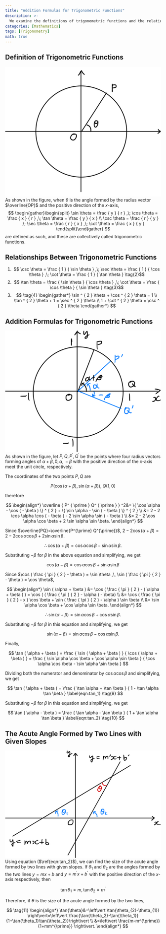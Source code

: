 ```yaml
---
title: "Addition Formulas for Trigonometric Functions"
description: >-
  We examine the definitions of trigonometric functions and the relationships between them, and from these, we derive the addition formulas for trigonometric functions and their related formulas.
categories: [Mathematics]
tags: [Trigonometry]
math: true
---
```


## Definition of Trigonometric Functions
![Unit Circle and Radius Vector](/assets/img/trigonometry/definition.png)
As shown in the figure, when $\theta$ is the angle formed by the radius vector $\overline{OP}$ and the positive direction of the $x$-axis,
$$
\begin{gather}\begin{split}
\sin \theta = \frac { y } { r } ,\; \cos \theta = \frac { x } { r } ,\; \tan \theta = \frac { y } { x } \\ \csc \theta = \frac { r } { y } ,\; \sec \theta = \frac { r } { x } ,\; \cot \theta = \frac { x } { y } \end{split}\end{gather}
$$
are defined as such, and these are collectively called trigonometric functions.

## Relationships Between Trigonometric Functions
1. $$ \csc \theta = \frac { 1 } { \sin \theta } ,\; \sec \theta = \frac { 1 } { \cos \theta } ,\; \cot \theta = \frac { 1 } { \tan \theta } \tag{2}$$
2. $$ \tan \theta = \frac { \sin \theta } { \cos \theta } ,\; \cot \theta = \frac { \cos \theta } { \sin \theta } \tag{3}$$
3. $$ \tag{4} \begin{gather*}
\sin ^ { 2 } \theta + \cos ^ { 2 } \theta = 1 \\
\tan ^ { 2 } \theta + 1 = \sec ^ { 2 } \theta \\
1 + \cot ^ { 2 } \theta = \csc ^ { 2 } \theta 
\end{gather*} 
$$

## Addition Formulas for Trigonometric Functions
![Deriving the Trigonometric Addition Formulas](/assets/img/trigonometry/trigonometric-addition-formulas.png)
As shown in the figure, let $P, Q, P^{\prime}, Q^{\prime}$ be the points where four radius vectors forming angles of $\alpha+\beta,\, 0,\, \alpha,\, -\beta$ with the positive direction of the $x$-axis meet the unit circle, respectively.

The coordinates of the two points $P, Q$ are

$$
P(\cos(\alpha+\beta), \sin(\alpha+\beta)),\; Q(1,0)
$$

therefore

$$
\begin{align*} \overline { P^ { \prime } Q^ { \prime } } ^2&= \{ \cos \alpha - \cos ( - \beta ) \} ^ { 2 } + \{ \sin \alpha - \sin ( - \beta ) \} ^ { 2 } \\
&= 2 - 2 \cos \alpha \cos ( - \beta ) - 2 \sin \alpha \sin ( - \beta ) \\
&= 2 - 2 \cos \alpha \cos \beta + 2 \sin \alpha \sin \beta. \end{align*}
$$

Since $\overline{PQ}=\overline{P^{\prime} Q^{\prime}}$, $2 - 2 \cos ( \alpha + \beta ) = 2 - 2 \cos \alpha \cos \beta + 2 \sin \alpha \sin \beta.$

$$
 \therefore \cos ( \alpha + \beta ) = \cos \alpha \cos \beta - \sin \alpha \sin \beta. \label{eqn:cos_1} \tag{5}
$$

Substituting $-\beta$ for $\beta$ in the above equation and simplifying, we get

$$
\cos ( \alpha - \beta ) = \cos \alpha \cos \beta + \sin \alpha \sin \beta \label{eqn:cos_2} \tag{6}
$$

Since $\cos ( \frac { \pi } { 2 } - \theta ) = \sin \theta ,\, \sin ( \frac { \pi } { 2 } - \theta ) = \cos \theta$,

$$
\begin{align*} \sin ( \alpha + \beta ) &= \cos ( \frac { \pi } { 2 } - ( \alpha + \beta ) ) = \cos ( ( \frac { \pi } { 2 } - \alpha ) - \beta) \\ &= \cos ( \frac { \pi } { 2 } - x ) \cos \beta + \sin ( \frac { \pi } { 2 } - \alpha ) \sin \beta \\ &= \sin \alpha \cos \beta + \cos \alpha \sin \beta. \end{align*}
$$

$$
\therefore \sin ( \alpha + \beta ) = \sin \alpha \cos \beta + \cos \alpha \sin \beta. \label{eqn:sin_1} \tag{7}
$$

Substituting $-\beta$ for $\beta$ in this equation and simplifying, we get

$$
\sin ( \alpha - \beta ) = \sin \alpha \cos \beta - \cos \alpha \sin \beta. \label{eqn:sin_2} \tag{8}
$$

Finally,

$$
\tan ( \alpha + \beta ) = \frac { \sin ( \alpha + \beta ) } { \cos ( \alpha + \beta ) } = \frac { \sin \alpha \cos \beta + \cos \alpha \sin \beta } { \cos \alpha \cos \beta - \sin \alpha \sin \beta }
$$

Dividing both the numerator and denominator by $\cos{\alpha} \cos{\beta}$ and simplifying, we get

$$
\tan ( \alpha + \beta ) = \frac { \tan \alpha + \tan \beta } { 1 - \tan \alpha \tan \beta } \label{eqn:tan_1} \tag{9}
$$

Substituting $-\beta$ for $\beta$ in this equation and simplifying, we get

$$
\tan ( \alpha - \beta ) = \frac { \tan \alpha - \tan \beta } { 1 + \tan \alpha \tan \beta } \label{eqn:tan_2} \tag{10}
$$

## The Acute Angle Formed by Two Lines with Given Slopes
![Angle formed by two lines](/assets/img/trigonometry/angle-formed-by-two-lines.png)
Using equation ($\ref{eqn:tan_2}$), we can find the size of the acute angle formed by two lines with given slopes. If $\theta_{1}$ and $\theta_{2}$ are the angles formed by the two lines $y=mx+b$ and $y=m^{\prime} x+b^{\prime}$ with the positive direction of the $x$-axis respectively, then

$$
\tan{\theta_{1}}=m,\, \tan{\theta_{2}}=m^{\prime}
$$

Therefore, if $\theta$ is the size of the acute angle formed by the two lines,

$$
\tag{11} \begin{align*}
\tan{\theta}&=\left\vert \tan{\theta_{2}-\theta_{1}} \right\vert=\left\vert \frac{\tan{\theta_2}-\tan{\theta_1}}{1+\tan{\theta_1}\tan{\theta_2}}\right\vert \\
&=\left\vert \frac{m-m^{\prime}}{1+mm^{\prime}} \right\vert.
\end{align*}
$$